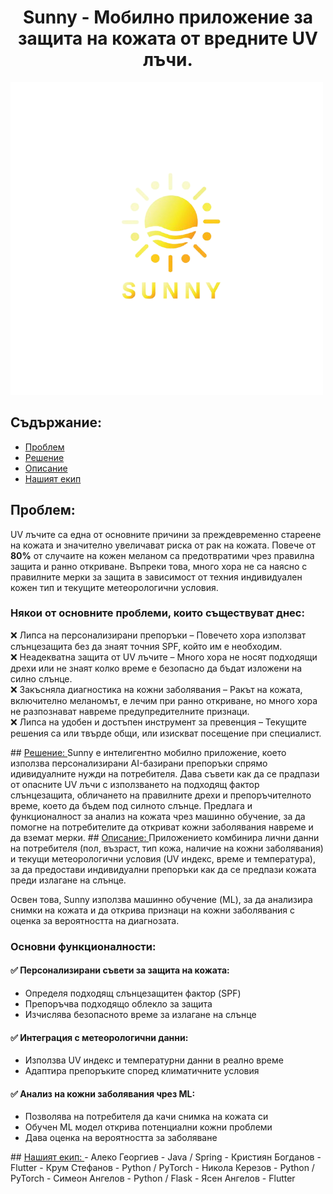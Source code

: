 <h1 align="center">
    Sunny - Мобилно приложение за защита на кожата от вредните UV лъчи.
</h1>

![Logo](readme-assets/logo.png)

## Съдържание:
* [Проблем](#problem)
* [Решение](#solution)
* [Описание](#descriptiom)
* [Нашият екип](#team)

<a name="problem"/>

## Проблем:
UV лъчите са една от основните причини за преждевременно стареене на кожата и значително увеличават риска от рак на кожата. Повече от **80%** от случаите на кожен меланом са предотвратими чрез правилна защита и ранно откриване. Въпреки това, много хора не са наясно с правилните мерки за защита в зависимост от техния индивидуален кожен тип и текущите метеорологични условия.

### Някои от основните проблеми, които съществуват днес:

❌ Липса на персонализирани препоръки – Повечето хора използват слънцезащита без да знаят точния SPF, който им е необходим.  
❌ Неадекватна защита от UV лъчите – Много хора не носят подходящи дрехи или не знаят колко време е безопасно да бъдат изложени на силно слънце.  
❌ Закъсняла диагностика на кожни заболявания – Ракът на кожата, включително меланомът, е лечим при ранно откриване, но много хора не разпознават навреме предупредителните признаци.  
❌ Липса на удобен и достъпен инструмент за превенция – Текущите решения са или твърде общи, или изискват посещение при   специалист.

<a name="solution"/>
## <u> Решение: </u>
Sunny е интелигентно мобилно приложение, което използва персонализирани AI-базирани препоръки спрямо идивидуалните нужди на потребителя. Дава съвети как да се прадпази от опасните UV лъчи с използването на подходящ фактор слънцезащита, обличането на правилните дрехи и препоръчителното време, което да бъдем под силното слънце. Предлага и функционалност за анализ на кожата чрез машинно обучение, за да помогне на потребителите да откриват кожни заболявания навреме и да вземат мерки.

<a name="description"/>
## <u> Описание: </u>
Приложението комбинира лични данни на потребителя (пол, възраст, тип кожа, наличие на кожни заболявания) и текущи метеорологични условия (UV индекс, време и температура), за да предостави индивидуални препоръки как да се предпази кожата преди излагане на слънце.

Освен това, Sunny използва машинно обучение (ML), за да анализира снимки на кожата и да открива признаци на кожни заболявания с оценка за вероятността на диагнозата.

### Основни функционалности:
#### ✅ Персонализирани съвети за защита на кожата:
 - Определя подходящ слънцезащитен фактор (SPF)
 - Препоръчва подходящо облекло за защита
 - Изчислява безопасното време за излагане на слънце

#### ✅ Интеграция с метеорологични данни:
 - Използва UV индекс и температурни данни в реално време
 - Адаптира препоръките според климатичните условия

#### ✅ Анализ на кожни заболявания чрез ML:
 - Позволява на потребителя да качи снимка на кожата си
 - Обучен ML модел открива потенциални кожни проблеми
 - Дава оценка на вероятността за заболяване

<a name="team"/>
## <u> Нашият екип: </u>
 - Алеко Георгиев - Java / Spring
 - Кристиян Богданов - Flutter
 - Крум Стефанов - Python / PyTorch
 - Никола Керезов - Python / PyTorch
 - Симеон Ангелов - Python / Flask
 - Ясен Ангелов - Flutter